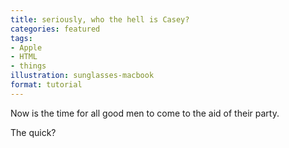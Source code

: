 ```yaml
---
title: seriously, who the hell is Casey?
categories: featured
tags:
- Apple
- HTML
- things
illustration: sunglasses-macbook
format: tutorial
---
```

Now is the time for all good men to come to the aid of their party.

The quick?
